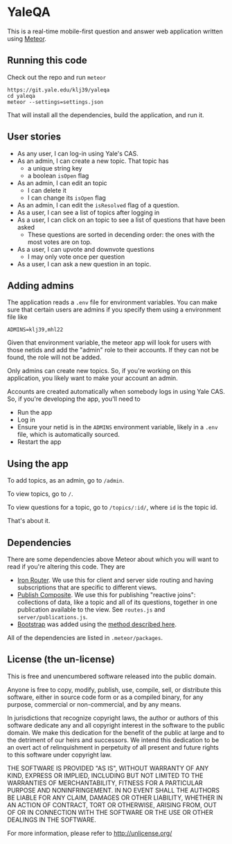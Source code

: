 # YaleQA

This is a real-time mobile-first question
and answer web application written using
[Meteor](https://www.meteor.com/).

## Running this code

Check out the repo and run `meteor`
  
    https://git.yale.edu/klj39/yaleqa
    cd yaleqa
    meteor --settings=settings.json

That will install all the dependencies, build the application,
and run it.

## User stories

* As any user, I can log-in using Yale's CAS.
* As an admin, I can create a new topic. That topic has
  - a unique string key
  - a boolean `isOpen` flag
* As an admin, I can edit an topic
  - I can delete it
  - I can change its `isOpen` flag
* As an admin, I can edit the `isResolved` flag of a question.
* As a user, I can see a list of topics after logging in
* As a user, I can click on an topic to see a list of questions that have been asked
  - These questions are sorted in decending order: the ones 
    with the most votes are on top.
* As a user, I can upvote and downvote questions
  - I may only vote once per question
* As a user, I can ask a new question in an topic.

## Adding admins

The application reads a `.env` file for environment variables.
You can make sure that certain users are admins if you specify
them using a environment file like

    ADMINS=klj39,mhl22

Given that environment variable, the meteor app will look for users
with those netids and add the "admin" role to their accounts. If they
can not be found, the role will not be added.

Only admins can create new topics. So, if you're working on this
application, you likely want to make your account an admin.

Accounts are created automatically when somebody logs in using
Yale CAS. So, if you're developing the app, you'll need to

* Run the app
* Log in
* Ensure your netid is in the `ADMINS` environment variable, likely
  in a `.env` file, which is automatically sourced.
* Restart the app

## Using the app

To add topics, as an admin, go to `/admin`. 

To view topics, go to `/`.

To view questions for a topic, go to `/topics/:id/`, where 
`id` is the topic id.

That's about it.

## Dependencies

There are some dependencies above Meteor about which you 
will want to read if you're altering this code. They are

* [Iron Router](http://eventedmind.github.io/iron-router/).
  We use this for client and server side routing and having
  subscriptions that are specific to different views.
* [Publish Composite](https://github.com/englue/meteor-publish-composite).
  We use this for publishing "reactive joins": collections of data,
  like a topic and all of its questions, together in one
  publication available to the view. See `routes.js` and
  `server/publications.js`.
* [Bootstrap](http://getbootstrap.com) was added using the
  [method described here](https://github.com/Nemo64/meteor-bootstrap).

All of the dependencies are listed in `.meteor/packages`.

## License (the un-license)

This is free and unencumbered software released into the public domain.

Anyone is free to copy, modify, publish, use, compile, sell, or
distribute this software, either in source code form or as a compiled
binary, for any purpose, commercial or non-commercial, and by any
means.

In jurisdictions that recognize copyright laws, the author or authors
of this software dedicate any and all copyright interest in the
software to the public domain. We make this dedication for the benefit
of the public at large and to the detriment of our heirs and
successors. We intend this dedication to be an overt act of
relinquishment in perpetuity of all present and future rights to this
software under copyright law.

THE SOFTWARE IS PROVIDED "AS IS", WITHOUT WARRANTY OF ANY KIND,
EXPRESS OR IMPLIED, INCLUDING BUT NOT LIMITED TO THE WARRANTIES OF
MERCHANTABILITY, FITNESS FOR A PARTICULAR PURPOSE AND NONINFRINGEMENT.
IN NO EVENT SHALL THE AUTHORS BE LIABLE FOR ANY CLAIM, DAMAGES OR
OTHER LIABILITY, WHETHER IN AN ACTION OF CONTRACT, TORT OR OTHERWISE,
ARISING FROM, OUT OF OR IN CONNECTION WITH THE SOFTWARE OR THE USE OR
OTHER DEALINGS IN THE SOFTWARE.

For more information, please refer to <http://unlicense.org/>